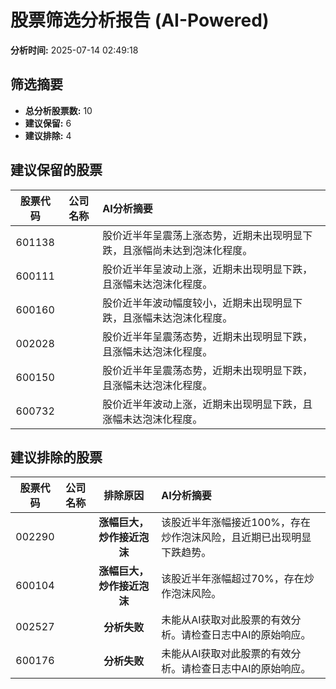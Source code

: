 # 股票筛选分析报告 (AI-Powered)

**分析时间:** 2025-07-14 02:49:18

## 筛选摘要

- **总分析股票数:** 10
- **建议保留:** 6
- **建议排除:** 4

## 建议保留的股票

| 股票代码 | 公司名称 | AI分析摘要 |
|:---:|:---:|:---|
| 601138 |  | 股价近半年呈震荡上涨态势，近期未出现明显下跌，且涨幅尚未达到泡沫化程度。 |
| 600111 |  | 股价近半年呈波动上涨，近期未出现明显下跌，且涨幅未达泡沫化程度。 |
| 600160 |  | 股价近半年波动幅度较小，近期未出现明显下跌，且涨幅未达泡沫化程度。 |
| 002028 |  | 股价近半年呈震荡态势，近期未出现明显下跌，且涨幅未达泡沫化程度。 |
| 600150 |  | 股价近半年呈震荡态势，近期未出现明显下跌，且涨幅未达泡沫化程度。 |
| 600732 |  | 股价近半年波动上涨，近期未出现明显下跌，且涨幅未达泡沫化程度。 |

## 建议排除的股票

| 股票代码 | 公司名称 | 排除原因 | AI分析摘要 |
|:---:|:---:|:---:|:---|
| 002290 |  | **涨幅巨大，炒作接近泡沫** | 该股近半年涨幅接近100%，存在炒作泡沫风险，且近期已出现明显下跌趋势。 |
| 600104 |  | **涨幅巨大，炒作接近泡沫** | 该股近半年涨幅超过70%，存在炒作泡沫风险。 |
| 002527 |  | **分析失败** | 未能从AI获取对此股票的有效分析。请检查日志中AI的原始响应。 |
| 600176 |  | **分析失败** | 未能从AI获取对此股票的有效分析。请检查日志中AI的原始响应。 |
